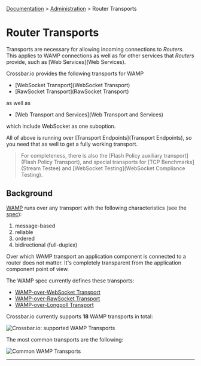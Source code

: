 [Documentation](.) > [Administration](Administration) > Router Transports

# Router Transports

Transports are necessary for allowing incoming connections to *Routers*. This applies to WAMP connections as well as for other services that *Routers* provide, such as [Web Services](Web Services).

Crossbar.io provides the following transports for WAMP

* [WebSocket Transport](WebSocket Transport)
* [RawSocket Transport](RawSocket Transport)

as well as

* [Web Transport and Services](Web Transport and Services)

which include WebSocket as one suboption.

All of above is running over [Transport Endpoints](Transport Endpoints), so you need that as well to get a fully working transport.

> For completeness, there is also the [Flash Policy auxiliary transport](Flash Policy Transport), and special transports for [TCP Benchmarks](Stream Testee) and [WebSocket Testing](WebSocket Compliance Testing).


## Background

[WAMP](http://wamp.ws/) runs over any transport with the following characteristics (see the [spec](https://github.com/tavendo/WAMP/blob/master/spec/basic.md#transports)):

1. message-based
2. reliable
3. ordered
4. bidirectional (full-duplex)

Over which WAMP transport an application component is connected to a router does not matter. It's completely transparent from the application component point of view.

The WAMP spec currently defines these transports:

* [WAMP-over-WebSocket Transport](https://github.com/tavendo/WAMP/blob/master/spec/basic.md#websocket-transport)
* [WAMP-over-RawSocket Transport](https://github.com/tavendo/WAMP/blob/master/spec/advanced.md#rawsocket-transport)
* [WAMP-over-Longpoll Transport](https://github.com/tavendo/WAMP/blob/master/spec/advanced.md#long-poll-transport)

Crossbar.io currently supports **18** WAMP transports in total:

![Crossbar.io: supported WAMP Transports](/static/img/docs/gen/crossbar_transports_1.png)

The most common transports are the following:

![Common WAMP Transports](/static/img/docs/gen/crossbar_transports_2.png)

---
